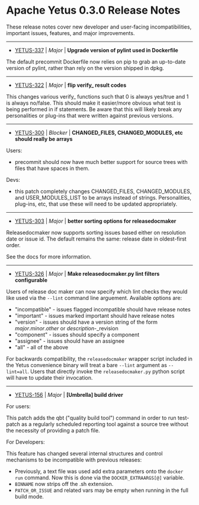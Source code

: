 
<!---
# Licensed to the Apache Software Foundation (ASF) under one
# or more contributor license agreements.  See the NOTICE file
# distributed with this work for additional information
# regarding copyright ownership.  The ASF licenses this file
# to you under the Apache License, Version 2.0 (the
# "License"); you may not use this file except in compliance
# with the License.  You may obtain a copy of the License at
#
#     http://www.apache.org/licenses/LICENSE-2.0
#
# Unless required by applicable law or agreed to in writing, software
# distributed under the License is distributed on an "AS IS" BASIS,
# WITHOUT WARRANTIES OR CONDITIONS OF ANY KIND, either express or implied.
# See the License for the specific language governing permissions and
# limitations under the License.
-->
# Apache Yetus  0.3.0 Release Notes

These release notes cover new developer and user-facing incompatibilities, important issues, features, and major improvements.


---

* [YETUS-337](https://issues.apache.org/jira/browse/YETUS-337) | *Major* | **Upgrade version of pylint used in Dockerfile**

The default precommit Dockerfile now relies on pip to grab an up-to-date version of pylint, rather than rely on the version shipped in dpkg.


---

* [YETUS-322](https://issues.apache.org/jira/browse/YETUS-322) | *Major* | **flip verify\_ result codes**

This changes various verify\_ functions such that 0 is always yes/true and 1 is always no/false.  This should make it easier/more obvious what test is being performed in if statements.  Be aware that this will likely break any personalities or plug-ins that were written against previous versions.


---

* [YETUS-300](https://issues.apache.org/jira/browse/YETUS-300) | *Blocker* | **CHANGED\_FILES, CHANGED\_MODULES, etc should really be arrays**

<!-- markdown -->

Users:

* precommit should now have much better support for source trees with files that have spaces in them.

Devs:

* this patch completely changes CHANGED\_FILES, CHANGED\_MODULES, and USER\_MODULES\_LIST to be arrays instead of strings.  Personalities, plug-ins, etc, that use these will need to be updated appropriately.


---

* [YETUS-303](https://issues.apache.org/jira/browse/YETUS-303) | *Major* | **better sorting options for releasedocmaker**

Releasedocmaker now supports sorting issues based either on resolution date or issue id. The default remains the same: release date in oldest-first order.

See the docs for more information.


---

* [YETUS-326](https://issues.apache.org/jira/browse/YETUS-326) | *Major* | **Make releasedocmaker.py lint filters configurable**

<!-- markdown -->

Users of release doc maker can now specify which lint checks they would like used via the `--lint` command line arguement. Available options are:

* "incompatible" - issues flagged incompatible should have release notes
* "important" - issues marked important should have release notes
* "version" - issues should have a version string of the form _major_._minor_._other_ or _description_-_revision
* "component" - issues should specify a component
* "assignee" - issues should have an assignee
* "all" - all of the above

For backwards compatibility, the `releasedocmaker` wrapper script included in the Yetus convenience binary will treat a bare `--lint` argument as `--lint=all`. Users that directly invoke the `releasedocmaker.py` python script will have to update their invocation.


---

* [YETUS-156](https://issues.apache.org/jira/browse/YETUS-156) | *Major* | **[Umbrella] build driver**

<!-- markdown -->

For users:

This patch adds the qbt ("quality build tool") command in order to run test-patch as a regularly scheduled reporting tool against a source tree without the necessity of providing a patch file.

For Developers:

This feature has changed several internal structures and control mechanisms to be incompatible with previous releases:

* Previously, a text file was used add extra parameters onto the `docker run` command.  Now this is done via the `DOCKER_EXTRAARGS[@]` variable.
* `BINNAME` now strips off the .sh extension.
* `PATCH_OR_ISSUE` and related vars may be empty when running in the full build mode.



